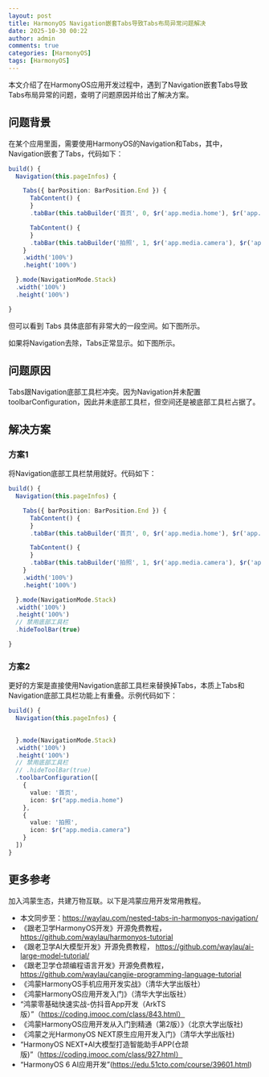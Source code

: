 ```yaml
---
layout: post
title: HarmonyOS Navigation嵌套Tabs导致Tabs布局异常问题解决
date: 2025-10-30 00:22
author: admin
comments: true
categories: [HarmonyOS]
tags: [HarmonyOS]
---
```


本文介绍了在HarmonyOS应用开发过程中，遇到了Navigation嵌套Tabs导致Tabs布局异常的问题，查明了问题原因并给出了解决方案。

<!-- more -->


## 问题背景

在某个应用里面，需要使用HarmonyOS的Navigation和Tabs，其中，Navigation嵌套了Tabs，代码如下：

```ts
build() {
  Navigation(this.pageInfos) {

    Tabs({ barPosition: BarPosition.End }) {
      TabContent() {
      }
      .tabBar(this.tabBuilder('首页', 0, $r('app.media.home'), $r('app.media.home')))

      TabContent() {
      }
      .tabBar(this.tabBuilder('拍照', 1, $r('app.media.camera'), $r('app.media.camera')))
    }
    .width('100%')
    .height('100%')

  }.mode(NavigationMode.Stack)
  .width('100%')
  .height('100%')

}
```

但可以看到 Tabs 具体底部有非常大的一段空间。如下图所示。

如果将Navigation去除，Tabs正常显示。如下图所示。

## 问题原因


Tabs跟Navigation底部工具栏冲突。因为Navigation并未配置toolbarConfiguration，因此并未底部工具栏，但空间还是被底部工具栏占据了。

## 解决方案

### 方案1

将Navigation底部工具栏禁用就好。代码如下：



```ts
build() {
  Navigation(this.pageInfos) {

    Tabs({ barPosition: BarPosition.End }) {
      TabContent() {
      }
      .tabBar(this.tabBuilder('首页', 0, $r('app.media.home'), $r('app.media.home')))

      TabContent() {
      }
      .tabBar(this.tabBuilder('拍照', 1, $r('app.media.camera'), $r('app.media.camera')))
    }
    .width('100%')
    .height('100%')

  }.mode(NavigationMode.Stack)
  .width('100%')
  .height('100%')
  // 禁用底部工具栏
  .hideToolBar(true)

}
```



### 方案2

更好的方案是直接使用Navigation底部工具栏来替换掉Tabs，本质上Tabs和Navigation底部工具栏功能上有重叠。示例代码如下：



```ts
build() {
  Navigation(this.pageInfos) {
 

  }.mode(NavigationMode.Stack)
  .width('100%')
  .height('100%')
  // 禁用底部工具栏
  // .hideToolBar(true)
  .toolbarConfiguration([
    {
      value: '首页',
      icon: $r("app.media.home")
    },
    {
      value: '拍照',
      icon: $r("app.media.camera")
    }
  ])
}
```



## 更多参考

加入鸿蒙生态，共建万物互联。以下是鸿蒙应用开发常用教程。



* 本文同步至：<https://waylau.com/nested-tabs-in-harmonyos-navigation/>
* 《跟老卫学HarmonyOS开发》开源免费教程， <https://github.com/waylau/harmonyos-tutorial>
* 《跟老卫学AI大模型开发》开源免费教程， https://github.com/waylau/ai-large-model-tutorial/
* 《跟老卫学仓颉编程语言开发》开源免费教程， https://github.com/waylau/cangjie-programming-language-tutorial
* 《鸿蒙HarmonyOS手机应用开发实战》（清华大学出版社）
* 《鸿蒙HarmonyOS应用开发入门》（清华大学出版社）
* “鸿蒙零基础快速实战-仿抖音App开发（ArkTS版）”（https://coding.imooc.com/class/843.html）
* 《鸿蒙HarmonyOS应用开发从入门到精通（第2版）》（北京大学出版社)
* 《鸿蒙之光HarmonyOS NEXT原生应用开发入门》（清华大学出版社)
* “HarmonyOS NEXT+AI大模型打造智能助手APP(仓颉版)”（https://coding.imooc.com/class/927.html）
* “HarmonyOS 6 AI应用开发”(https://edu.51cto.com/course/39601.html)